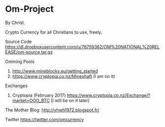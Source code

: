 # Om-Project

By Christ.

Crypto Currency for all Christians to use, freely.

Source Code
https://dl.dropboxusercontent.com/u/78759362/OM%20NATIONAL%20RELEASE/om-source.tar.gz

Omining Pools
1. http://www.mineblocks.eu/getting_started
2. https://www.cryptopia.co.nz/Mineshaft (I am on it)

Exchanges
1. Cryptopia (February 2017)
https://www.cryptopia.co.nz/Exchange/?market=OOO_BTC (I will be on it later)

The Mother Blog:
http://yhwh1972.blogspot.fr/

Twitter
https://twitter.com/omcurrency
